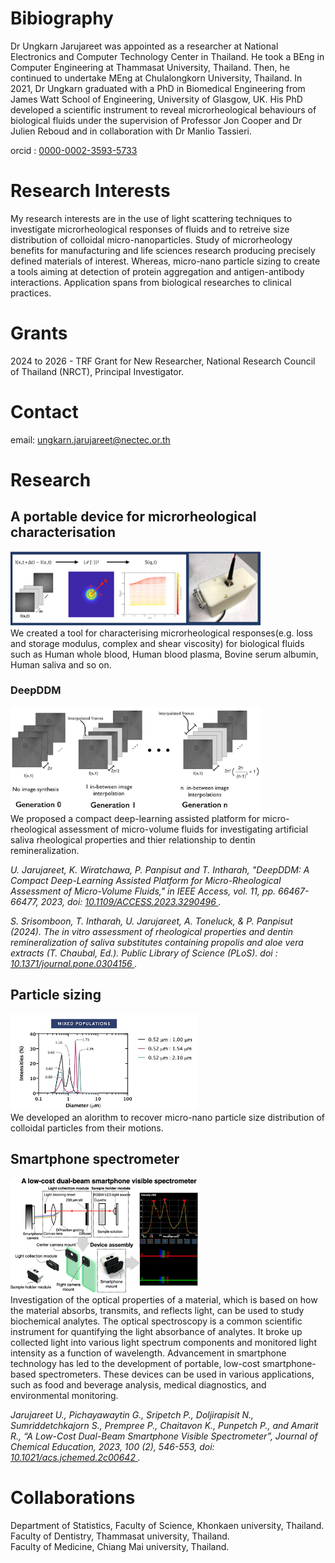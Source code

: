 
# Bibiography

Dr Ungkarn Jarujareet was appointed as a researcher at National Electronics and Computer Technology Center in Thailand. He took a BEng in Computer Engineering at Thammasat University, Thailand. Then, he continued to undertake MEng at Chulalongkorn University, Thailand. In 2021, Dr Ungkarn graduated with a PhD in Biomedical Engineering from James Watt School of Engineering, University of Glasgow, UK. His PhD developed a scientific instrument to reveal microrheological behaviours of biological fluids under the supervision of Professor Jon Cooper and Dr Julien Reboud and in collaboration with Dr Manlio Tassieri.

orcid : <a href="https://orcid.org/0000-0002-3593-5733"> 0000-0002-3593-5733 </a>

# Research Interests
My research interests are in the use of light scattering techniques to investigate microrheological responses of fluids and to retreive size distribution of colloidal micro-nanoparticles. Study of microrheology benefits for manufacturing and life sciences research producing precisely defined materials of interest. Whereas, micro-nano particle sizing to create a tools aiming at detection of protein aggregation and antigen-antibody interactions. Application spans from biological researches to clinical practices.

# Grants
2024 to 2026 - TRF Grant for New Researcher, National Research Council of Thailand (NRCT), Principal Investigator.

# Contact
email: ungkarn.jarujareet@nectec.or.th

# Research
## A portable device for microrheological characterisation
<img src="img/device1.jpg" width="400"> <br/>
We created a tool for characterising microrheological responses(e.g. loss and storage modulus, complex and shear viscosity) for biological fluids such as Human whole blood, Human blood plasma, Bovine serum albumin, Human saliva and so on.

### DeepDDM
<img src="img/DeepDDM.jpg" width="400"> <br/>
We proposed a compact deep-learning assisted platform for micro-rheological assessment of micro-volume fluids for investigating artificial saliva rheological properties and thier relationship to dentin remineralization.

*U. Jarujareet, K. Wiratchawa, P. Panpisut and T. Intharah, "DeepDDM: A Compact Deep-Learning Assisted Platform for Micro-Rheological Assessment of Micro-Volume Fluids," in IEEE Access, vol. 11, pp. 66467-66477, 2023, doi: <a href="https://doi.org/10.1109/ACCESS.2023.3290496"> 10.1109/ACCESS.2023.3290496 </a>.*

*S. Srisomboon, T. Intharah, U. Jarujareet, A. Toneluck, & P. Panpisut (2024). The in vitro assessment of rheological properties and dentin remineralization of saliva substitutes containing propolis and aloe vera extracts (T. Chaubal, Ed.). Public Library of Science (PLoS). doi : <a href="https://doi.org/10.1371/journal.pone.0304156"> 10.1371/journal.pone.0304156 </a>.*

## Particle sizing
<img src="img/particle_sizing.jpg" width="300"> <br/>
We developed an alorithm to recover micro-nano particle size distribution of colloidal particles from their motions.


## Smartphone spectrometer
<img src="img/spectro.png" width="300"> <br/>
Investigation of the optical properties of a material, which is based on how the material absorbs, transmits, and reflects light, can be used to study biochemical analytes. The optical spectroscopy is a common scientific instrument for quantifying the light absorbance of analytes. It broke up collected light into various light spectrum components and monitored light intensity as a function of wavelength. 
Advancement in smartphone technology has led to the development of portable, low-cost smartphone-based spectrometers. These devices can be used in various applications, such as food and beverage analysis, medical diagnostics, and environmental monitoring.

*Jarujareet U., Pichayawaytin G., Sripetch P., Doljirapisit N., Sumriddetchkajorn S., Prempree P., Chaitavon K., Punpetch P., and Amarit R., “A Low-Cost Dual-Beam Smartphone Visible Spectrometer”, Journal of Chemical Education, 2023, 100 (2), 546-553, doi: <a href="https://doi.org/10.1021/acs.jchemed.2c00642"> 10.1021/acs.jchemed.2c00642 </a>.*


# Collaborations
Department of Statistics, Faculty of Science, Khonkaen university, Thailand. <br/>
Faculty of Dentistry, Thammasat university, Thailand. <br/>
Faculty of Medicine, Chiang Mai university, Thailand. <br/>





